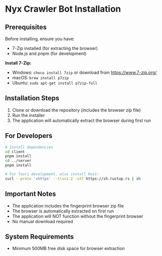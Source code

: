 # Nyx Crawler Bot Installation

## Prerequisites
Before installing, ensure you have:
- 7-Zip installed (for extracting the browser)
- Node.js and pnpm (for development)

**Install 7-Zip:**
- Windows: `choco install 7zip` or download from https://www.7-zip.org/
- macOS: `brew install p7zip`
- Ubuntu: `sudo apt-get install p7zip-full`

## Installation Steps
1. Clone or download the repository (includes the browser zip file)
2. Run the installer
3. The application will automatically extract the browser during first run

## For Developers
```bash
# Install dependencies
cd client
pnpm install
cd ../server
pnpm install

# For Tauri development, also install Rust:
curl --proto '=https' --tlsv1.2 -sSf https://sh.rustup.rs | sh
```

## Important Notes
- The application includes the fingerprint browser zip file
- The browser is automatically extracted on first run
- The application will NOT function without the fingerprint browser
- No manual download required

## System Requirements
- Minimum 500MB free disk space for browser extraction